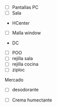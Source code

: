 
- [ ] Pantallas PC
- [ ] Sala

- HCenter
- [ ] Malla window


- DC
- [ ] POO
- [ ] rejilla sala
- [ ] rejilla cocina
- [ ] ziploc

Mercado
- [ ] desodorante
- [ ] Crema humectante

